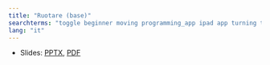 ```yaml
---
title: "Ruotare (base)"
searchterms: "toggle beginner moving programming_app ipad app turning tablet pivot spin point android basic_turning"
lang: "it"
---
```

 <ul>
 <li class="ng-binding">Slides:
 <a href="translations/it/beginner/Ruotare.pptx">PPTX</a>,
 <a href="translations/it/beginner/Ruotare.pdf">PDF</a>
 </li>

 </ul>
